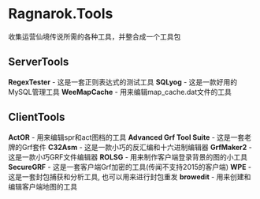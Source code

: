 # Ragnarok.Tools
收集运营仙境传说所需的各种工具，并整合成一个工具包

ServerTools
-----------

**RegexTester** 			- 这是一套正则表达式的测试工具
**SQLyog** 					- 这是一款好用的MySQL管理工具
**WeeMapCache** 			- 用来编辑map_cache.dat文件的工具

ClientTools
-----------

**ActOR** 					- 用来编辑spr和act图档的工具
**Advanced Grf Tool Suite** - 这是一套老牌的Grf套件
**C32Asm** 					- 这是一款小巧的反汇编和十六进制编辑器
**GrfMaker2**				- 这是一款小巧GRF文件编辑器
**ROLSG** 					- 用来制作客户端登录背景的图的小工具
**SecureGRF** 				- 这是一套客户端Grf加密的工具(传闻不支持2015的客户端)
**WPE** 					- 这是一套封包捕获和分析工具, 也可以用来进行封包重发
**browedit** 				- 用来创建和编辑客户端地图的工具
